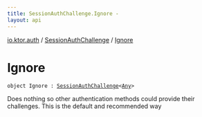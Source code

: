 ```yaml
---
title: SessionAuthChallenge.Ignore - 
layout: api
---
```


<div class='api-docs-breadcrumbs'><a href="../index.html">io.ktor.auth</a> / <a href="index.html">SessionAuthChallenge</a> / <a href="./-ignore.html">Ignore</a></div>

# Ignore

<div class="signature"><code><span class="keyword">object </span><span class="identifier">Ignore</span>&nbsp;<span class="symbol">:</span>&nbsp;<a href="index.html"><span class="identifier">SessionAuthChallenge</span></a><span class="symbol">&lt;</span><a href="https://kotlinlang.org/api/latest/jvm/stdlib/kotlin/-any/index.html"><span class="identifier">Any</span></a><span class="symbol">&gt;</span></code></div>

Does nothing so other authentication methods could provide their challenges.
This is the  default and recommended way

